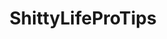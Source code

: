 ---
title: ShittyLifeProTips
crosslinks:
- LifeProTips
- UnethicalLifeProTips
- tifu
- The_Donald
- xkcd
- AskReddit
- Showerthoughts
- pics
- Frugal_Jerk
- livven
- DeathProTips
- videos
- Jokes
- todayilearned
- titlegore
- sounding
- NotHowDrugsWork
- gaming
- shitpost
- childfree
---